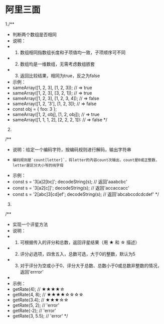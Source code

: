 # 阿里三面
1./**
* 判断两个数组是否相同
* 说明：
*   1. 数组相同指数组长度和子项值均一致，子项顺序可不同
*   2. 数组均是一维数组，无需考虑数组嵌套
*   3. 返回比较结果，相同为true，反之为false
* 示例：
*   sameArray([1, 2, 3], [1, 2, 3]); // => true
*   sameArray([1, 2, 3], [3, 2, 1]); // => true
*   sameArray([1, 2, 3], [1, 2, 3, 4]); // => false
*   sameArray([1, 2, '3'], [1, 2, 3]); // => false
*   const obj = { foo: 3 };
*   sameArray([1, 2, obj], [1, 2, obj]); // => true
*   sameArray([1, 1, 1, 2], [2, 2, 2, 1]): // => false
*/

2.
/**
 * 说明：给定一个编码字符，按编码规则进行解码，输出字符串
 *     编码规则是`count[letter]`，将letter的内容count次输出，count是0或正整数，letter是区分大小写的纯字母
 * 示例：
 * const s = '3[a]2[bc]'; decodeString(s); // 返回'aaabcbc'
 * const s = '3[a2[c]]'; decodeString(s); // 返回'accaccacc'
 * const s = '2[abc]3[cd]ef'; decodeString(s); // 返回'abcabccdcdcdef'
 */

 3.
 /**
 * 实现一个评星方法
 * 说明：
 *   1. 可根据传入的评分和总数，返回评星结果（用 ★ 和 ☆ 描述）
 *   2. 评分必选项，四舍五入，总数可选，大于0的整数，默认为5
 *   3. 对于评分为空或小于0、评分大于总数、总数小于0或总数非整数的情况，返回'errror'
 *   
 * 示例：
 *  getRate(4); // ★★★★☆
 *  getRate(4, 8); // ★★★★☆☆☆☆
 *  getRate(3.4); //  ★★★☆☆
 *  getRate(5, 2); // 'error'
 *  getRate(-2); // 'error'
 *  getRate(3, 5.5); // 'error'
 */